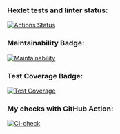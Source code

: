 ### Hexlet tests and linter status:
[![Actions Status](https://github.com/sheveleves/java-project-99/actions/workflows/hexlet-check.yml/badge.svg)](https://github.com/sheveleves/java-project-99/actions)
### Maintainability Badge:
[![Maintainability](https://api.codeclimate.com/v1/badges/4a72898fc9e1157aec87/maintainability)](https://codeclimate.com/github/sheveleves/java-project-99/maintainability)
### Test Coverage Badge:
[![Test Coverage](https://api.codeclimate.com/v1/badges/4a72898fc9e1157aec87/test_coverage)](https://codeclimate.com/github/sheveleves/java-project-99/test_coverage)
### My checks with GitHub Action:
[![CI-check](https://github.com/sheveleves/java-project-99/actions/workflows/Cl-check.yml/badge.svg)](https://github.com/sheveleves/java-project-99/actions/workflows/Cl-check.yml)